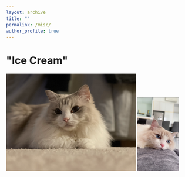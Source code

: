 ```yaml
---
layout: archive
title: ""
permalink: /misc/
author_profile: true
---
```



# "Ice Cream"

<img src="/images/misc/cat1.jpg" width="70%">

<img src="/images/misc/cat3.JPG" height="200">
